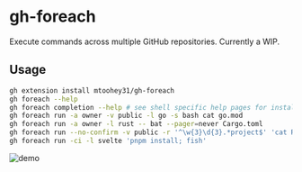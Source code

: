# gh-foreach

Execute commands across multiple GitHub repositories. Currently a WIP.

## Usage

```bash
gh extension install mtoohey31/gh-foreach
gh foreach --help
gh foreach completion --help # see shell specific help pages for installation instructions
gh foreach run -a owner -v public -l go -s bash cat go.mod
gh foreach run -a owner -l rust -- bat --pager=never Cargo.toml
gh foreach run --no-confirm -v public -r '^\w{3}\d{3}.*project$' 'cat README.md | head -n 1'
gh foreach run -ci -l svelte 'pnpm install; fish'
```

![demo](https://user-images.githubusercontent.com/36740602/145335345-03e00a82-168f-482e-9616-0a38c1c8649b.gif)
